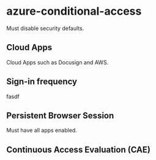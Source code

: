# azure-conditional-access


Must disable security defaults.


## Cloud Apps

Cloud Apps such as Docusign and AWS.

## Sign-in frequency

fasdf

## Persistent Browser Session

Must have all apps enabled.

## Continuous Access Evaluation (CAE)